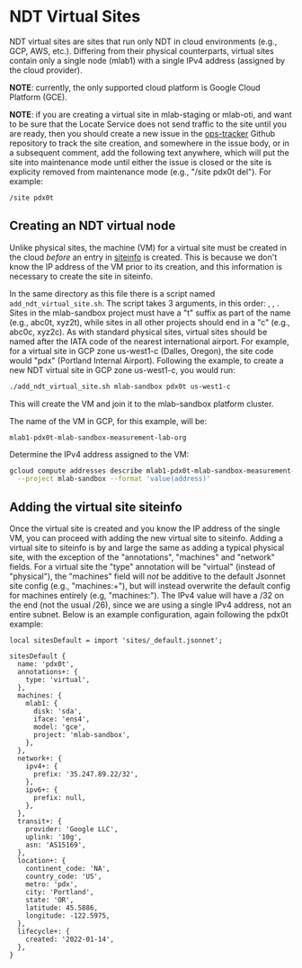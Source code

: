 # NDT Virtual Sites

NDT virtual sites are sites that run only NDT in cloud environments (e.g., GCP, AWS,
etc.). Differing from their physical counterparts, virtual sites contain only
a single node (mlab1) with a single IPv4 address (assigned by the cloud provider).

**NOTE**: currently, the only supported cloud platform is Google Cloud
Platform (GCE).

**NOTE**: if you are creating a virtual site in mlab-staging or mlab-oti, and
want to be sure that the Locate Service does not send traffic to the site until
you are ready, then you should create a new issue in the
[ops-tracker](https://github.com/m-lab/ops-tracker/issues) Github repository to
track the site creation, and somewhere in the issue body, or in a subsequent
comment, add the following text anywhere, which will put the site into
maintenance mode until either the issue is closed or the site is explicity
removed from maintenance mode (e.g., "/site pdx0t del"). For example:

```sh
/site pdx0t
```

## Creating an NDT virtual node

Unlike physical sites, the machine (VM) for a virtual site must be created in
the cloud _before_ an entry in [siteinfo](https://github.com/m-lab/siteinfo/) is
created. This is because we don't know the IP address of the VM prior to its
creation, and this information is necessary to create the site in siteinfo.

In the same directory as this file there is a script named
`add_ndt_virtual_site.sh`. The script takes 3 arguments, in this order:
<project>, <site>, <zone>. Sites in the mlab-sandbox project must have a "t"
suffix as part of the name (e.g., abc0t, xyz2t), while sites in all other
projects should end in a "c" (e.g., abc0c, xyz2c). As with standard physical
sites, virtual sites should be named after the IATA code of the nearest
international airport. For example, for a virtual site in GCP zone us-west1-c
(Dalles, Oregon), the site code would "pdx" (Portland Internal Airport).
Following the example, to create a new NDT virtual site in GCP zone us-west1-c,
you would run:

```sh
./add_ndt_virtual_site.sh mlab-sandbox pdx0t us-west1-c
```

This will create the VM and join it to the mlab-sandbox platform cluster.

The name of the VM in GCP, for this example, will be:

`mlab1-pdx0t-mlab-sandbox-measurement-lab-org`

Determine the IPv4 address assigned to the VM:

```sh
gcloud compute addresses describe mlab1-pdx0t-mlab-sandbox-measurement-lab-org \
  --project mlab-sandbox --format 'value(address)'
```

## Adding the virtual site siteinfo

Once the virtual site is created and you know the IP address of the single VM,
you can proceed with adding the new virtual site to siteinfo. Adding a virtual
site to siteinfo is by and large the same as adding a typical physical site,
with the exception of the "annotations", "machines" and "network" fields. For a
virtual site the "type" annotation will be "virtual" (instead of "physical"),
the "machines" field will _not_ be additive to the default Jsonnet site config
(e.g., "machines:+"), but will instead overwrite the default config for machines
entirely (e.g, "machines:"). The IPv4 value will have a /32 on the end (not the
usual /26), since we are using a single IPv4 address, not an entire subnet.
Below is an example configuration, again following the pdx0t example:

```jsonnet
local sitesDefault = import 'sites/_default.jsonnet';

sitesDefault {
  name: 'pdx0t',
  annotations+: {
    type: 'virtual',
  },
  machines: {
    mlab1: {
      disk: 'sda',
      iface: 'ens4',
      model: 'gce',
      project: 'mlab-sandbox',
    },
  },
  network+: {
    ipv4+: {
      prefix: '35.247.89.22/32',
    },
    ipv6+: {
      prefix: null,
    },
  },
  transit+: {
    provider: 'Google LLC',
    uplink: '10g',
    asn: 'AS15169',
  },
  location+: {
    continent_code: 'NA',
    country_code: 'US',
    metro: 'pdx',
    city: 'Portland',
    state: 'OR',
    latitude: 45.5886,
    longitude: -122.5975,
  },
  lifecycle+: {
    created: '2022-01-14',
  },
}
```
